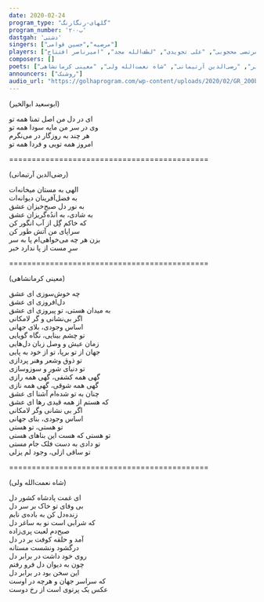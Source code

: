 ```yaml
---  
date: 2020-02-24  
program_type: "گلهای-رنگارنگ"  
program_number: '۲۰۰ب'  
dastgah: 'دشتی'
singers: ["مرضیه","حسین قوامی"]  
players: ["مرتضی محجوبی", "علی تجویدی", "لطف‌الله مجد", "امیرناصر افتتاح"]  
composers: []  
poets: ["ابوسعید ابوالخیر", "رضی‌الدین آرتیمانی", "شاه نعمت‌الله ولی", "معینی کرمانشاهی"]  
announcers: ["روشنک"]  
audio_url: "https://golhaprogram.com/wp-content/uploads/2020/02/GR_200b.mp3"  
---  
```


(ابوسعید ابوالخیر)  

ای در دل من اصل تمنا همه تو  
وی در سر من مایه سودا همه تو  
هر چند به روزگار در می‌نگرم  
امروز همه تویی و فردا همه تو  

============================================  

(رضی‌الدین آرتیمانی)  

الهی به مستان میخانه‌ات  
به فضل‌آفرینان دیوانه‌ات  
به نور دل صبح‌خیزان عشق  
به شادی، به اندُه‌گریزان عشق  
كه خاکم گِل از آب انگور کن  
سراپای من آتش طور کن  
بزن هر چه می‌خواهی‌ام پا به سر  
سرِ مست از پا ندارد خبر  

============================================  

(معینی کرمانشاهی)  

چه خوش‌سوزی ای عشق  
دل‌افروزی ای عشق  
به میدان هستی، تو پیروزی ای عشق  
اگر بی‌نشانی و گر لامکانی  
اساس وجودی، بلای جهانی  
تو چشم بینایی، نگاه گویایی  
زمان عیش و وصل زبان دل‌هایی  
جهان از تو برپا، تو از خود به پایی  
تو ذوق وشعر وهنر پردازی  
تو دنیای شور و سوزوسازی  
گهی همه کشفی، گهی همه رازی  
گهی همه شوقی، گهی همه نازی  
چنان به تو شده‌ام آشنا ای عشق  
که هستم از همه قیدی رها ای عشق  
اگر بی نشانی وگر لامکانی  
اساس وجودی، بنای جهانی  
تو هستی، تو هستی  
تو هستی که هست این بناهای هستی  
تو دادی به دست فلک جام مستی  
تو ساقی ازلی، وجود لم یزلی  

============================================  

(شاه نعمت‌الله ولی)  

ای غمت پادشاه کشور دل  
بی وفای تو خاک بر سر دل  
زنده‌دل کن به باده‌ی نابم  
که شرابی است نو به ساغر دل  
صبح‌دم لعبت پری‌زاده  
آمد و حلقه کوفت بر در دل  
درگشود ونشست مستانه  
روی خود داشت در برابر دل  
چون به دیوان دل فرو رفتم  
این سخن بود در برابر دل  
که سراسر جهان و هرچه در اوست  
عکس یک پرتوی است از رخ دوست  
